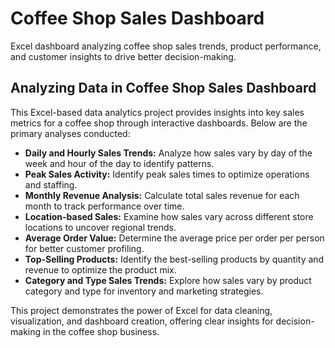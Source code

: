 # Coffee Shop Sales Dashboard
Excel dashboard analyzing coffee shop sales trends, product performance, and customer insights to drive better decision-making.
## Analyzing Data in Coffee Shop Sales Dashboard  

This Excel-based data analytics project provides insights into key sales metrics for a coffee shop through interactive dashboards. Below are the primary analyses conducted:  

- **Daily and Hourly Sales Trends:** Analyze how sales vary by day of the week and hour of the day to identify patterns.  
- **Peak Sales Activity:** Identify peak sales times to optimize operations and staffing.  
- **Monthly Revenue Analysis:** Calculate total sales revenue for each month to track performance over time.  
- **Location-based Sales:** Examine how sales vary across different store locations to uncover regional trends.  
- **Average Order Value:** Determine the average price per order per person for better customer profiling.  
- **Top-Selling Products:** Identify the best-selling products by quantity and revenue to optimize the product mix.  
- **Category and Type Sales Trends:** Explore how sales vary by product category and type for inventory and marketing strategies.  

This project demonstrates the power of Excel for data cleaning, visualization, and dashboard creation, offering clear insights for decision-making in the coffee shop business.
